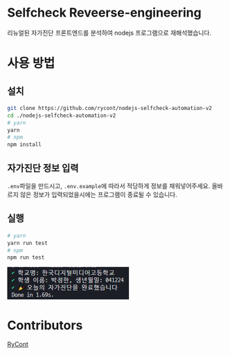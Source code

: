 # Selfcheck Reveerse-engineering
리뉴얼된 자가진단 프론트엔드를 분석하여 nodejs 프로그램으로 재해석했습니다.

# 사용 방법
## 설치
```bash
git clone https://github.com/rycont/nodejs-selfcheck-automation-v2
cd ./nodejs-selfcheck-automation-v2
# yarn
yarn
# npm
npm install
```
## 자가진단 정보 입력
`.env`파일을 만드시고, `.env.example`에 따라서 적당하게 정보를 채워넣어주세요. 올바르지 않은 정보가 입력되었을시에는 프로그램이 종료될 수 있습니다.

## 실행
```bash
# yarn
yarn run test
# npm
npm run test
```
![자가진단이 실행된 모습](./docs/image/demo.png)

# Contributors
[RyCont](https://github.com/rycont)
